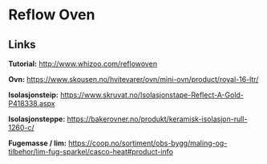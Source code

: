 # Reflow Oven

## Links

**Tutorial:**
<http://www.whizoo.com/reflowoven>

**Ovn:**
<https://www.skousen.no/hvitevarer/ovn/mini-ovn/product/royal-16-ltr/>

**Isolasjonsteip:**
<https://www.skruvat.no/Isolasjonstape-Reflect-A-Gold-P418338.aspx>

**Isolasjonsteppe:**
<https://bakerovner.no/produkt/keramisk-isolasjon-rull-1260-c/>

**Fugemasse / lim:**
<https://coop.no/sortiment/obs-bygg/maling-og-tilbehor/lim-fug-sparkel/casco-heat#product-info>
